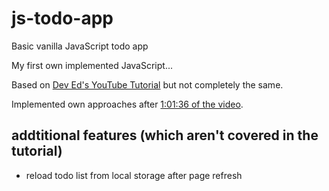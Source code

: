# js-todo-app
Basic vanilla JavaScript todo app

My first own implemented JavaScript...

Based on [Dev Ed's YouTube Tutorial](https://www.youtube.com/watch?v=Ttf3CEsEwMQ) but not completely the same.

Implemented own approaches after [1:01:36 of the video](https://www.youtube.com/watch?v=Ttf3CEsEwMQ&t=3696s).

## addtitional features (which aren't covered in the tutorial)
- reload todo list from local storage after page refresh
